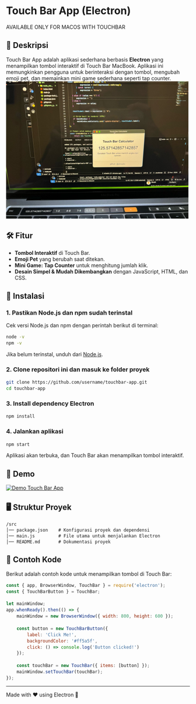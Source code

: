 # Touch Bar App (Electron)
AVAILABLE ONLY FOR MACOS WITH TOUCHBAR

## 📌 Deskripsi
Touch Bar App adalah aplikasi sederhana berbasis **Electron** yang menampilkan tombol interaktif di Touch Bar MacBook. Aplikasi ini memungkinkan pengguna untuk berinteraksi dengan tombol, mengubah emoji pet, dan memainkan mini game sederhana seperti tap counter.
<img src="touchbar-preview.jpg" alt="Tampilan Touch Bar" width="500">


## 🛠️ Fitur
- **Tombol Interaktif** di Touch Bar.
- **Emoji Pet** yang berubah saat ditekan.
- **Mini Game: Tap Counter** untuk menghitung jumlah klik.
- **Desain Simpel & Mudah Dikembangkan** dengan JavaScript, HTML, dan CSS.

## 🚀 Instalasi
### 1. Pastikan **Node.js** dan **npm** sudah terinstal
Cek versi Node.js dan npm dengan perintah berikut di terminal:
```sh
node -v
npm -v
```
Jika belum terinstal, unduh dari [Node.js](https://nodejs.org/).

### 2. Clone repositori ini dan masuk ke folder proyek
```sh
git clone https://github.com/username/touchbar-app.git
cd touchbar-app
```

### 3. Install dependency Electron
```sh
npm install
```

### 4. Jalankan aplikasi
```sh
npm start
```
Aplikasi akan terbuka, dan Touch Bar akan menampilkan tombol interaktif.

## 🎥 Demo
[![Demo Touch Bar App](https://img.youtube.com/vi/YOUR_VIDEO_ID/0.jpg)](https://www.youtube.com/watch?v=YOUR_VIDEO_ID)



## 🖥️ Struktur Proyek
```
/src
│── package.json    # Konfigurasi proyek dan dependensi
│── main.js         # File utama untuk menjalankan Electron
│── README.md       # Dokumentasi proyek
```

## 📜 Contoh Kode
Berikut adalah contoh kode untuk menampilkan tombol di Touch Bar:
```javascript
const { app, BrowserWindow, TouchBar } = require('electron');
const { TouchBarButton } = TouchBar;

let mainWindow;
app.whenReady().then(() => {
    mainWindow = new BrowserWindow({ width: 800, height: 600 });
    
    const button = new TouchBarButton({
        label: 'Click Me!',
        backgroundColor: '#ff5a5f',
        click: () => console.log('Button clicked!')
    });
    
    const touchBar = new TouchBar({ items: [button] });
    mainWindow.setTouchBar(touchBar);
});
```


---
Made with ❤️ using Electron 🚀

